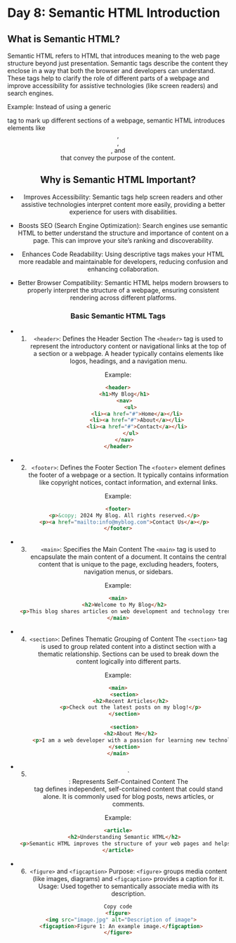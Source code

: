 # Day 8: Semantic HTML Introduction

## What is Semantic HTML?
Semantic HTML refers to HTML that introduces meaning to the web page structure beyond just presentation. Semantic tags describe the content they enclose in a way that both the browser and developers can understand. These tags help to clarify the role of different parts of a webpage and improve accessibility for assistive technologies (like screen readers) and search engines.

Example:
Instead of using a generic <div> tag to mark up different sections of a webpage, semantic HTML introduces elements like <header>, <footer>, <main>, and <article> that convey the purpose of the content.

## Why is Semantic HTML Important?
- Improves Accessibility:
Semantic tags help screen readers and other assistive technologies interpret content more easily, providing a better experience for users with disabilities.

- Boosts SEO (Search Engine Optimization):
Search engines use semantic HTML to better understand the structure and importance of content on a page. This can improve your site’s ranking and discoverability.

- Enhances Code Readability:
Using descriptive tags makes your HTML more readable and maintainable for developers, reducing confusion and enhancing collaboration.

- Better Browser Compatibility:
Semantic HTML helps modern browsers to properly interpret the structure of a webpage, ensuring consistent rendering across different platforms.

### Basic Semantic HTML Tags
- 1. `<header>`: Defines the Header Section
The `<header>` tag is used to represent the introductory content or navigational links at the top of a section or a webpage. A header typically contains elements like logos, headings, and a navigation menu.

Example:

```html
<header>
    <h1>My Blog</h1>
    <nav>
        <ul>
            <li><a href="#">Home</a></li>
            <li><a href="#">About</a></li>
            <li><a href="#">Contact</a></li>
        </ul>
    </nav>
</header>
```
- 2. `<footer>`: Defines the Footer Section
The `<footer>` element defines the footer of a webpage or a section. It typically contains information like copyright notices, contact information, and external links.

Example:

```html
<footer>
    <p>&copy; 2024 My Blog. All rights reserved.</p>
    <p><a href="mailto:info@myblog.com">Contact Us</a></p>
</footer>
```

- 3. `<main>`: Specifies the Main Content
The `<main>` tag is used to encapsulate the main content of a document. It contains the central content that is unique to the page, excluding headers, footers, navigation menus, or sidebars.

Example:

```html
<main>
    <h2>Welcome to My Blog</h2>
    <p>This blog shares articles on web development and technology trends.</p>
</main>
```
- 4. `<section>`: Defines Thematic Grouping of Content
The `<section>` tag is used to group related content into a distinct section with a thematic relationship. Sections can be used to break down the content logically into different parts.

Example:

```html
<main>
    <section>
        <h2>Recent Articles</h2>
        <p>Check out the latest posts on my blog!</p>
    </section>
    
    <section>
        <h2>About Me</h2>
        <p>I am a web developer with a passion for learning new technologies.</p>
    </section>
</main>
```

- 5. `<article>: Represents Self-Contained Content
The <article> tag defines independent, self-contained content that could stand alone. It is commonly used for blog posts, news articles, or comments.

Example:

```html
<article>
    <h2>Understanding Semantic HTML</h2>
    <p>Semantic HTML improves the structure of your web pages and helps search engines better understand your content.</p>
</article>
```

- 6. `<figure>` and `<figcaption>`
Purpose: `<figure>` groups media content (like images, diagrams) and `<figcaption>` provides a caption for it.
Usage: Used together to semantically associate media with its description.

```html
Copy code
<figure>
  <img src="image.jpg" alt="Description of image">
  <figcaption>Figure 1: An example image.</figcaption>
</figure>
```